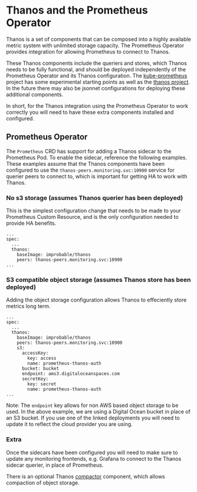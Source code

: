 # Thanos and the Prometheus Operator

Thanos is a set of components that can be composed into a highly available
metric system with unlimited storage capacity.  The Prometheus Operator provides
integration for allowing Prometheus to connect to Thanos.

These Thanos components include the queriers and stores, which Thanos needs to
be fully functional, and should be deployed independently of the Prometheus
Operator and its Thanos configuration.  The
[kube-prometheus](contrib/kube-prometheus/) project has some experimental
starting points as well as the [thanos
project](https://github.com/improbable-eng/thanos/tree/master/kube/manifests).
In the future there may also be jsonnet configurations for deploying these
additional components.

In short, for the Thanos integration using the Prometheus Operator to work
correctly you will need to have these extra components installed and
configured.

## Prometheus Operator

The `Prometheus` CRD has support for adding a Thanos sidecar to the Prometheus
Pod.  To enable the sidecar, reference the following examples.  These examples
assume that the Thanos components have been configured to use the
`thanos-peers.monitoring.svc:10900` service for querier peers to connect to,
which is important for getting HA to work with Thanos.

### No s3 storage (assumes Thanos querier has been deployed)

This is the simplest configuration change that needs to be made to your
Prometheus Custom Resource, and is the only configuration needed to
provide HA benefits.

```
...
spec:
  ...
  thanos:
    baseImage: improbable/thanos
    peers: thanos-peers.monitoring.svc:10900
...
```

### S3 compatible object storage (assumes Thanos store has been deployed)

Adding the object storage configuration allows Thanos to effeciently store
metrics long term.

```
...
spec:
  ...
  thanos:
    baseImage: improbable/thanos
    peers: thanos-peers.monitoring.svc:10900
    s3:
      accessKey:
        key: access
        name: prometheus-thanos-auth
      bucket: bucket
      endpoint: ams3.digitaloceanspaces.com
      secretKey:
        key: secret
        name: prometheus-thanos-auth
...
```

Note: The `endpoint` key allows for non AWS based object storage to be used.  In
the above example, we are using a Digital Ocean bucket in place of an S3 bucket.
If you use one of the linked deployments you will need to update it to reflect
the cloud provider you are using.

### Extra

Once the sidecars have been configured you will need to make sure to
update any monitoring frontends, e.g. Grafana to connect to the Thanos sidecar
querier, in place of Prometheus.

There is an optional Thanos
[compactor](https://github.com/improbable-eng/thanos/blob/master/docs/components/compact.md)
component, which allows compaction of object storage.

